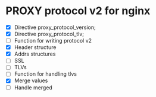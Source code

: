 # PROXY protocol v2 for nginx

- [x] Directive proxy_protocol_version;
- [x] Directive proxy_protocol_tlv;
- [ ] Function for writing protocol v2
 - [x]  Header structure
 - [x]  Addrs structures
 - [ ]  SSL
 - [ ]  TLVs
- [ ] Function for handling tlvs
 - [x]  Merge values
 - [ ]  Handle merged
